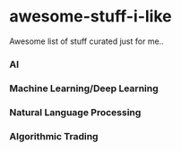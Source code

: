 # awesome-stuff-i-like
Awesome list of stuff curated just for me..

### AI
### Machine Learning/Deep Learning
### Natural Language Processing
### Algorithmic Trading
